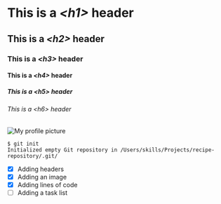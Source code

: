 # This is a _\<h1\>_ header
## This is a _\<h2\>_ header
### This is a _\<h3\>_ header
#### This is a _\<h4\>_ header
##### This is a _\<h5\>_ header
###### This is a _\<h6\>_ header

![My profile picture](https://avatars.githubusercontent.com/u/90190468?v=4)

```
$ git init
Initialized empty Git repository in /Users/skills/Projects/recipe-repository/.git/
```

- [X] Adding headers
- [X] Adding an image
- [X] Adding lines of code
- [ ] Adding a task list
